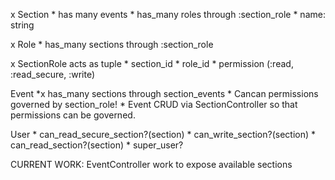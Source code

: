 x Section
    * has many events
    * has_many roles through :section_role
    * name: string
  
x Role
    * has_many sections through :section_role
  
x SectionRole acts as tuple
    * section_id
    * role_id
    * permission (:read, :read_secure, :write)

Event
    *x has_many sections through section_events
    * Cancan permissions governed by section_role!
    * Event CRUD via SectionController so that permissions can be governed.
    
User
    * can_read_secure_section?(section)
    * can_write_section?(section)
    * can_read_section?(section)
    * super_user?
    
    
CURRENT WORK: EventController work to expose available sections